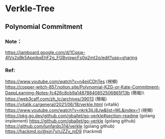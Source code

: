 # Verkle-Tree
## Polynomial Commitment
### Note：
https://jamboard.google.com/d/1Cqsw-4lVx2sBk5AppjbqEhF2g_FGBvjqwcFs0q2mt2o/edit?usp=sharing
### Ref:
https://www.youtube.com/watch?v=n4eiiCDhTes (視頻)\
https://copper-witch-857.notion.site/Polynomial-KZG-or-Kate-Commitment-DappLearning-Notes-fc426c8cb9a14878840852506865f13b (簡報)\\
https://web3caff.com/zh_tc/archives/39013 (簡報)
https://vitalik.ca/general/2021/06/18/verkle.html (vitalik)
https://www.youtube.com/watch?v=nkrk3jLj8Jw&list=WL&index=1 (視頻)
https://pkg.go.dev/github.com/gballet/go-verkle#section-readme (golang implement)
https://github.com/gballet/go-verkle (golang github)
https://github.com/lunfardo314/verkle (golang github)
https://hackmd.io/@sin7y/rJZZy_mD9 (hackmd)

